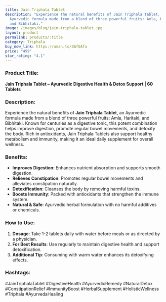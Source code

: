 ```yaml
---
title: Jain Triphala Tablet
description: "Experience the natural benefits of Jain Triphala Tablet, an
  Ayurvedic formula made from a blend of three powerful fruits: Amla, Haritaki,
  and Bibhitaki."
image: /images/blog/jain-triphala-tablet.jpg
layout: product
permalink: products/:title
category: Triphala
buy_now_link: https://amzn.to/3AfQAfa
price: "499"
star_rating: "4.1"
---
```

### Product Title:
**Jain Triphala Tablet – Ayurvedic Digestive Health & Detox Support | 60 Tablets**

### Description:
Experience the natural benefits of **Jain Triphala Tablet**, an Ayurvedic formula made from a blend of three powerful fruits: Amla, Haritaki, and Bibhitaki. Known for centuries as a digestive tonic, this potent combination helps improve digestion, promote regular bowel movements, and detoxify the body. Rich in antioxidants, Jain Triphala Tablets also support healthy metabolism and immunity, making it an ideal daily supplement for overall wellness.

### Benefits:
- **Improves Digestion**: Enhances nutrient absorption and supports smooth digestion.
- **Relieves Constipation**: Promotes regular bowel movements and alleviates constipation naturally.
- **Detoxification**: Cleanses the body by removing harmful toxins.
- **Boosts Immunity**: Packed with antioxidants that strengthen the immune system.
- **Natural & Safe**: Ayurvedic herbal formulation with no harmful additives or chemicals.

### How to Use:
1. **Dosage**: Take 1-2 tablets daily with water before meals or as directed by a physician.
2. **For Best Results**: Use regularly to maintain digestive health and support detoxification.
3. **Additional Tip**: Consuming with warm water enhances its detoxifying effects.

### Hashtags:
#JainTriphalaTablet #DigestiveHealth #AyurvedicRemedy #NaturalDetox #ConstipationRelief #ImmunityBoost #HerbalSupplement #HolisticWellness #Triphala #AyurvedaHealing
